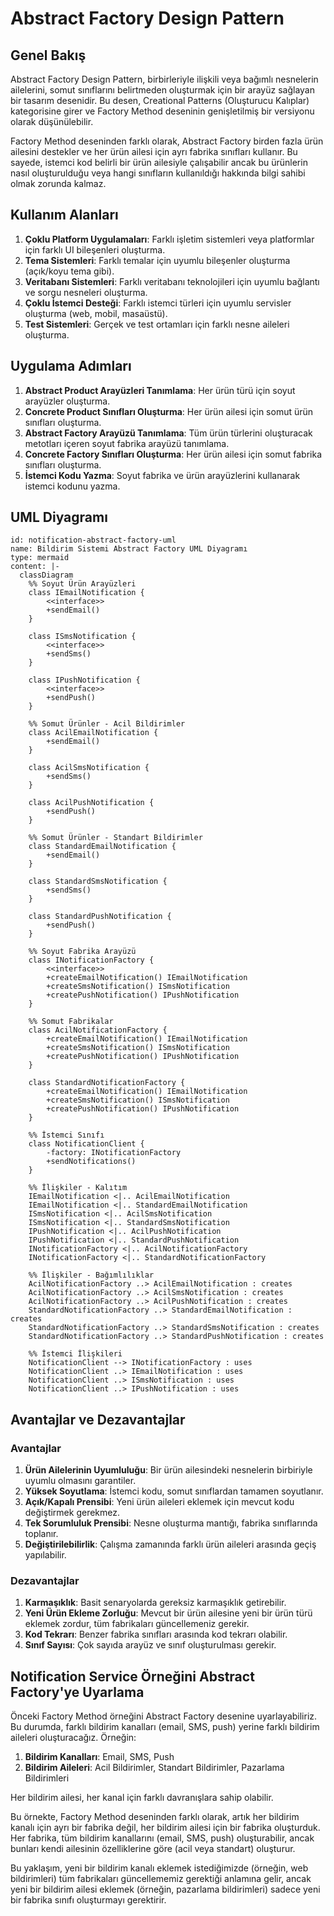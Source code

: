 # Abstract Factory Design Pattern

## Genel Bakış

Abstract Factory Design Pattern, birbirleriyle ilişkili veya bağımlı nesnelerin ailelerini, somut sınıflarını belirtmeden oluşturmak için bir arayüz sağlayan bir tasarım desenidir. Bu desen, Creational Patterns (Oluşturucu Kalıplar) kategorisine girer ve Factory Method deseninin genişletilmiş bir versiyonu olarak düşünülebilir.

Factory Method deseninden farklı olarak, Abstract Factory birden fazla ürün ailesini destekler ve her ürün ailesi için ayrı fabrika sınıfları kullanır. Bu sayede, istemci kod belirli bir ürün ailesiyle çalışabilir ancak bu ürünlerin nasıl oluşturulduğu veya hangi sınıfların kullanıldığı hakkında bilgi sahibi olmak zorunda kalmaz.

## Kullanım Alanları

1. **Çoklu Platform Uygulamaları**: Farklı işletim sistemleri veya platformlar için farklı UI bileşenleri oluşturma.
2. **Tema Sistemleri**: Farklı temalar için uyumlu bileşenler oluşturma (açık/koyu tema gibi).
3. **Veritabanı Sistemleri**: Farklı veritabanı teknolojileri için uyumlu bağlantı ve sorgu nesneleri oluşturma.
4. **Çoklu İstemci Desteği**: Farklı istemci türleri için uyumlu servisler oluşturma (web, mobil, masaüstü).
5. **Test Sistemleri**: Gerçek ve test ortamları için farklı nesne aileleri oluşturma.

## Uygulama Adımları

1. **Abstract Product Arayüzleri Tanımlama**: Her ürün türü için soyut arayüzler oluşturma.
2. **Concrete Product Sınıfları Oluşturma**: Her ürün ailesi için somut ürün sınıfları oluşturma.
3. **Abstract Factory Arayüzü Tanımlama**: Tüm ürün türlerini oluşturacak metotları içeren soyut fabrika arayüzü tanımlama.
4. **Concrete Factory Sınıfları Oluşturma**: Her ürün ailesi için somut fabrika sınıfları oluşturma.
5. **İstemci Kodu Yazma**: Soyut fabrika ve ürün arayüzlerini kullanarak istemci kodunu yazma.

## UML Diyagramı

````artifact
id: notification-abstract-factory-uml
name: Bildirim Sistemi Abstract Factory UML Diyagramı
type: mermaid
content: |-
  classDiagram
    %% Soyut Ürün Arayüzleri
    class IEmailNotification {
        <<interface>>
        +sendEmail()
    }
    
    class ISmsNotification {
        <<interface>>
        +sendSms()
    }
    
    class IPushNotification {
        <<interface>>
        +sendPush()
    }
    
    %% Somut Ürünler - Acil Bildirimler
    class AcilEmailNotification {
        +sendEmail()
    }
    
    class AcilSmsNotification {
        +sendSms()
    }
    
    class AcilPushNotification {
        +sendPush()
    }
    
    %% Somut Ürünler - Standart Bildirimler
    class StandardEmailNotification {
        +sendEmail()
    }
    
    class StandardSmsNotification {
        +sendSms()
    }
    
    class StandardPushNotification {
        +sendPush()
    }
    
    %% Soyut Fabrika Arayüzü
    class INotificationFactory {
        <<interface>>
        +createEmailNotification() IEmailNotification
        +createSmsNotification() ISmsNotification
        +createPushNotification() IPushNotification
    }
    
    %% Somut Fabrikalar
    class AcilNotificationFactory {
        +createEmailNotification() IEmailNotification
        +createSmsNotification() ISmsNotification
        +createPushNotification() IPushNotification
    }
    
    class StandardNotificationFactory {
        +createEmailNotification() IEmailNotification
        +createSmsNotification() ISmsNotification
        +createPushNotification() IPushNotification
    }
    
    %% İstemci Sınıfı
    class NotificationClient {
        -factory: INotificationFactory
        +sendNotifications()
    }
    
    %% İlişkiler - Kalıtım
    IEmailNotification <|.. AcilEmailNotification
    IEmailNotification <|.. StandardEmailNotification
    ISmsNotification <|.. AcilSmsNotification
    ISmsNotification <|.. StandardSmsNotification
    IPushNotification <|.. AcilPushNotification
    IPushNotification <|.. StandardPushNotification
    INotificationFactory <|.. AcilNotificationFactory
    INotificationFactory <|.. StandardNotificationFactory
    
    %% İlişkiler - Bağımlılıklar
    AcilNotificationFactory ..> AcilEmailNotification : creates
    AcilNotificationFactory ..> AcilSmsNotification : creates
    AcilNotificationFactory ..> AcilPushNotification : creates
    StandardNotificationFactory ..> StandardEmailNotification : creates
    StandardNotificationFactory ..> StandardSmsNotification : creates
    StandardNotificationFactory ..> StandardPushNotification : creates
    
    %% İstemci İlişkileri
    NotificationClient --> INotificationFactory : uses
    NotificationClient ..> IEmailNotification : uses
    NotificationClient ..> ISmsNotification : uses
    NotificationClient ..> IPushNotification : uses
````

## Avantajlar ve Dezavantajlar

### Avantajlar

1. **Ürün Ailelerinin Uyumluluğu**: Bir ürün ailesindeki nesnelerin birbiriyle uyumlu olmasını garantiler.
2. **Yüksek Soyutlama**: İstemci kodu, somut sınıflardan tamamen soyutlanır.
3. **Açık/Kapalı Prensibi**: Yeni ürün aileleri eklemek için mevcut kodu değiştirmek gerekmez.
4. **Tek Sorumluluk Prensibi**: Nesne oluşturma mantığı, fabrika sınıflarında toplanır.
5. **Değiştirilebilirlik**: Çalışma zamanında farklı ürün aileleri arasında geçiş yapılabilir.

### Dezavantajlar

1. **Karmaşıklık**: Basit senaryolarda gereksiz karmaşıklık getirebilir.
2. **Yeni Ürün Ekleme Zorluğu**: Mevcut bir ürün ailesine yeni bir ürün türü eklemek zordur, tüm fabrikaları güncellemeniz gerekir.
3. **Kod Tekrarı**: Benzer fabrika sınıfları arasında kod tekrarı olabilir.
4. **Sınıf Sayısı**: Çok sayıda arayüz ve sınıf oluşturulması gerekir.

## Notification Service Örneğini Abstract Factory'ye Uyarlama

Önceki Factory Method örneğini Abstract Factory desenine uyarlayabiliriz. Bu durumda, farklı bildirim kanalları (email, SMS, push) yerine farklı bildirim aileleri oluşturacağız. Örneğin:

1. **Bildirim Kanalları**: Email, SMS, Push
2. **Bildirim Aileleri**: Acil Bildirimler, Standart Bildirimler, Pazarlama Bildirimleri

Her bildirim ailesi, her kanal için farklı davranışlara sahip olabilir.


Bu örnekte, Factory Method deseninden farklı olarak, artık her bildirim kanalı için ayrı bir fabrika değil, her bildirim ailesi için bir fabrika oluşturduk. Her fabrika, tüm bildirim kanallarını (email, SMS, push) oluşturabilir, ancak bunları kendi ailesinin özelliklerine göre (acil veya standart) oluşturur.

Bu yaklaşım, yeni bir bildirim kanalı eklemek istediğimizde (örneğin, web bildirimleri) tüm fabrikaları güncellememiz gerektiği anlamına gelir, ancak yeni bir bildirim ailesi eklemek (örneğin, pazarlama bildirimleri) sadece yeni bir fabrika sınıfı oluşturmayı gerektirir.